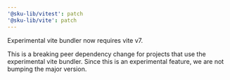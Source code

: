 ```yaml
---
'@sku-lib/vitest': patch
'@sku-lib/vite': patch
---
```


Experimental vite bundler now requires vite v7.

This is a breaking peer dependency change for projects that use the experimental vite bundler. Since this is an experimental feature, we are not bumping the major version.
